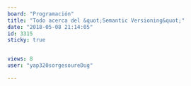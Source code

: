 ```yaml
---
board: "Programación"
title: "Todo acerca del &quot;Semantic Versioning&quot;"
date: "2018-05-08 21:14:05"
id: 3315
sticky: true


views: 8
user: "yap320sorgesoureDug"

---
```

